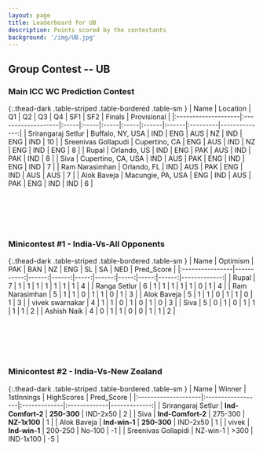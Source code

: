 ```yaml
---
layout: page
title: Leaderboard for UB
description: Points scored by the contestants
background: '/img/UB.jpg'
---
```


## Group Contest -- UB


### Main ICC WC Prediction Contest


{:.thead-dark .table-striped .table-bordered .table-sm }
| Name                | Location           | Q1   | Q2   | Q3   | Q4   | SF1   | SF2   | Finals   |   Provisional |
|:--------------------|:-------------------|:-----|:-----|:-----|:-----|:------|:------|:---------|--------------:|
| Srirangaraj Setlur  | Buffalo, NY, USA   | IND  | ENG  | AUS  | NZ   | IND   | ENG   | IND      |            10 |
| Sreenivas Gollapudi | Cupertino, CA      | ENG  | AUS  | IND  | NZ   | ENG   | IND   | ENG      |             8 |
| Rupal               | Orlando, US        | IND  | ENG  | PAK  | AUS  | IND   | PAK   | IND      |             8 |
| Siva                | Cupertino, CA, USA | IND  | AUS  | PAK  | ENG  | IND   | ENG   | IND      |             7 |
| Ram Narasimhan      | Orlando, FL        | IND  | AUS  | PAK  | ENG  | IND   | AUS   | AUS      |             7 |
| Alok Baveja         | Macungie, PA, USA  | ENG  | IND  | AUS  | PAK  | ENG   | IND   | IND      |             6 |

 <br>

 <br>

 <br>

 <br>

### Minicontest #1 - India-Vs-All Opponents


{:.thead-dark .table-striped .table-bordered .table-sm }
| Name            |   Optimism |   PAK |   BAN |   NZ |   ENG |   SL |   SA |   NED |   Pred_Score |
|:----------------|-----------:|------:|------:|-----:|------:|-----:|-----:|------:|-------------:|
| Rupal           |          7 |     1 |     1 |    1 |     1 |    1 |    1 |     1 |            4 |
| Ranga Setlur    |          6 |     1 |     1 |    1 |     1 |    1 |    0 |     1 |            4 |
| Ram Narasimhan  |          5 |     1 |     1 |    0 |     1 |    1 |    0 |     1 |            3 |
| Alok Baveja     |          5 |     1 |     1 |    0 |     1 |    1 |    0 |     1 |            3 |
| vivek swarnakar |          4 |     1 |     1 |    0 |     1 |    0 |    1 |     0 |            3 |
| Siva            |          5 |     0 |     1 |    0 |     1 |    1 |    1 |     1 |            2 |
| Ashish Naik     |          4 |     0 |     1 |    1 |     0 |    0 |    1 |     1 |            2 |

<br>

<br>

<br>

<br>

### Minicontest #2 - India-Vs-New Zealand


{:.thead-dark .table-striped .table-bordered .table-sm }
| Name                | Winner            | 1stInnings   | HighScores   |   Pred_Score |
|:--------------------|:------------------|:-------------|:-------------|-------------:|
| Srirangaraj Setlur  | **Ind-Comfort-2** | **250-300**  | IND-2x50     |            2 |
| Siva                | **Ind-Comfort-2** | 275-300      | **NZ-1x100** |            1 |
| Alok Baveja         | **Ind-win-1**     | **250-300**  | IND-2x50     |            1 |
| vivek               | **Ind-win-1**     | 200-250      | No-100       |           -1 |
| Sreenivas Gollapidi | NZ-win-1          | >300         | IND-1x100    |           -5 |

<br>

<br>

<br>

<br>
